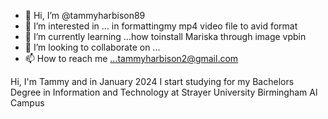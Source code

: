 - 👋 Hi, I’m @tammyharbison89
- 👀 I’m interested in ... in formattingmy mp4 video file to avid format
- 🌱 I’m currently learning ...how toinstall Mariska through image vpbin
- 💞️ I’m looking to collaborate on ...
- 📫 How to reach me ...tammyharbison2@gmail.com 

<!---
tammyharbison89/tammyharbison89 is a ✨ special ✨ repository because its `README.md` (this file) appears on your GitHub profile.
You can click the Preview link to take a look at your changes.
--->
Hi, I'm Tammy and in January 2024 I start studying for my Bachelors Degree in Information and Technology at Strayer University Birmingham Al Campus 
